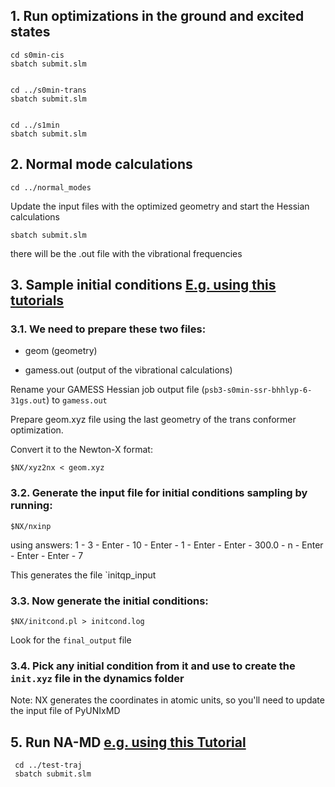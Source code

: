 
## 1. Run optimizations in the ground and excited states

    cd s0min-cis
    sbatch submit.slm


    cd ../s0min-trans
    sbatch submit.slm

 
    cd ../s1min
    sbatch submit.slm


## 2. Normal mode calculations

    cd ../normal_modes

  Update the input files with the optimized geometry and start the Hessian calculations

    sbatch submit.slm

  there will be the .out file with the vibrational frequencies


## 3. Sample initial conditions [E.g. using this tutorials](https://vdv.dcf.mybluehost.me/nx/wp-content/uploads/2020/02/tutorial-2_2.pdf) 
   
### 3.1. We need to prepare these two files:

   - geom  (geometry)

   - gamess.out (output of the vibrational calculations)
  

   Rename your GAMESS Hessian job output file (`psb3-s0min-ssr-bhhlyp-6-31gs.out`) to `gamess.out`

   Prepare geom.xyz file using the last geometry of the trans conformer optimization. 

   Convert it to the Newton-X format:

    $NX/xyz2nx < geom.xyz
   

### 3.2.  Generate the input file for initial conditions sampling by running:

    $NX/nxinp

   using answers: 1 - 3 - Enter - 10 - Enter - 1 - Enter - Enter - 300.0 - n - Enter - Enter - Enter - 7

   This generates the file `initqp_input
  

### 3.3. Now generate the initial conditions:

    $NX/initcond.pl > initcond.log

   Look for the `final_output` file


### 3.4. Pick any initial condition from it and use to create the `init.xyz` file in the dynamics folder

   Note: NX generates the coordinates in atomic units, so you'll need to update the input file of PyUNIxMD


## 5. Run NA-MD [e.g. using this Tutorial](https://jkha-rtd-test.readthedocs.io/en/latest/objects/mqc/shxf.html)
   
     cd ../test-traj
     sbatch submit.slm

   
